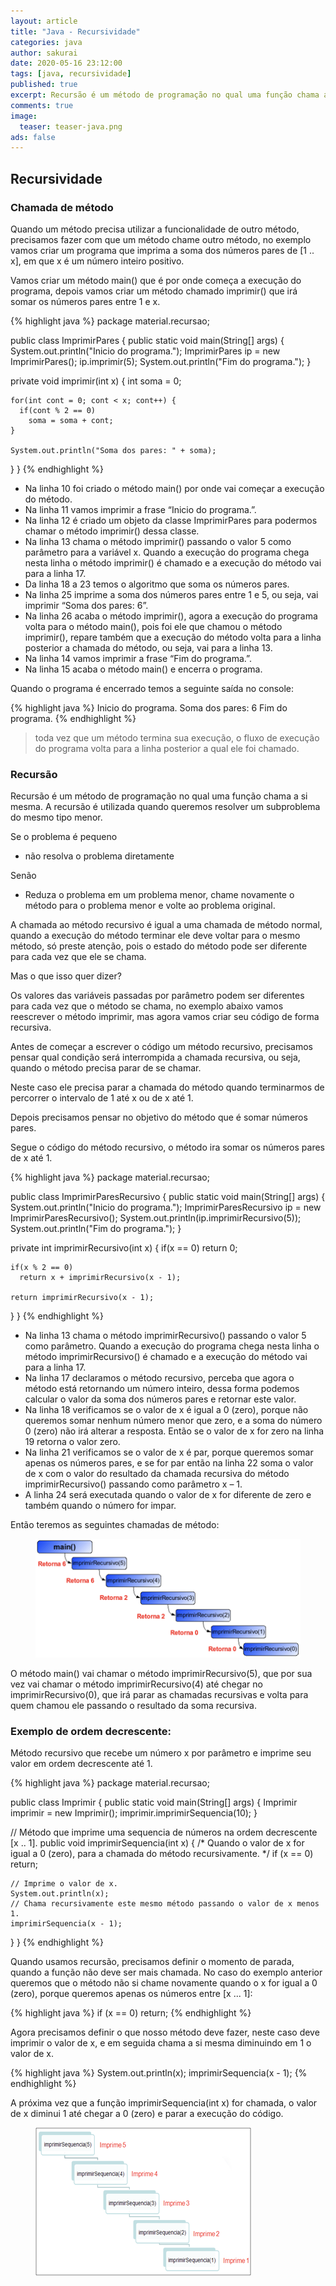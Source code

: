 ```yaml
---
layout: article
title: "Java - Recursividade"
categories: java
author: sakurai
date: 2020-05-16 23:12:00
tags: [java, recursividade]
published: true
excerpt: Recursão é um método de programação no qual uma função chama a si mesma. A recursão é utilizada quando queremos resolver um subproblema do mesmo tipo menor.
comments: true
image:
  teaser: teaser-java.png
ads: false
---
```


## Recursividade

### Chamada de método

Quando um método precisa utilizar a funcionalidade de outro método, precisamos fazer com que um método chame outro método, no exemplo vamos criar um programa que imprima a soma dos números pares de [1 .. x], em que x é um número inteiro positivo.

Vamos criar um método main() que é por onde começa a execução do programa, depois vamos criar um método chamado imprimir() que irá somar os números pares entre 1 e x.

{% highlight java %}
package material.recursao;

public class ImprimirPares {
  public static void main(String[] args) {
    System.out.println("Inicio do programa.");
    ImprimirPares ip = new ImprimirPares();
    ip.imprimir(5);
    System.out.println("Fim do programa.");
  }

  private void imprimir(int x) {
    int soma = 0;

    for(int cont = 0; cont < x; cont++) {
      if(cont % 2 == 0)
        soma = soma + cont;
    }

    System.out.println("Soma dos pares: " + soma);
  }
}
{% endhighlight %}

- Na linha 10 foi criado o método main() por onde vai começar a execução do método.
- Na linha 11 vamos imprimir a frase “Inicio do programa.”.
- Na linha 12 é criado um objeto da classe ImprimirPares para podermos chamar o método imprimir() dessa classe.
- Na linha 13 chama o método imprimir() passando o valor 5 como parâmetro para a variável x. Quando a execução do programa chega nesta linha o método imprimir() é chamado e a execução do método vai para a linha 17.
- Da linha 18 a 23 temos o algoritmo que soma os números pares.
- Na linha 25 imprime a soma dos números pares entre 1 e 5, ou seja, vai imprimir “Soma dos pares: 6”.
- Na linha 26 acaba o método imprimir(), agora a execução do programa volta para o método main(), pois foi ele que chamou o método imprimir(), repare também que a execução do método volta para a linha posterior a chamada do método, ou seja, vai para a linha 13.
- Na linha 14 vamos imprimir a frase “Fim do programa.”.
- Na linha 15 acaba o método main() e encerra o programa.

Quando o programa é encerrado temos a seguinte saída no console:

{% highlight java %}
Inicio do programa.
Soma dos pares: 6
Fim do programa.
{% endhighlight %}

> toda vez que um método termina sua execução, o fluxo de execução do programa volta para a linha posterior a qual ele foi chamado.
	
### Recursão

Recursão é um método de programação no qual uma função chama a si mesma. A recursão é utilizada quando queremos resolver um subproblema do mesmo tipo menor.

Se o problema é pequeno
- não resolva o problema diretamente

Senão
- Reduza o problema em um problema menor, chame novamente o método para o problema menor e volte ao problema original.

A chamada ao método recursivo é igual a uma chamada de método normal, quando a execução do método terminar ele deve voltar para o mesmo método, só preste atenção, pois o estado do método pode ser diferente para cada vez que ele se chama.
	
Mas o que isso quer dizer?

Os valores das variáveis passadas por parâmetro podem ser diferentes para cada vez que o método se chama, no exemplo abaixo vamos reescrever o método imprimir, mas agora vamos criar seu código de forma recursiva.

Antes de começar a escrever o código um método recursivo, precisamos pensar qual condição será interrompida a chamada recursiva, ou seja, quando o método precisa parar de se chamar.

Neste caso ele precisa parar a chamada do método quando terminarmos de percorrer o intervalo de 1 até x ou de x até 1.

Depois precisamos pensar no objetivo do método que é somar números pares.

Segue o código do método recursivo, o método ira somar os números pares de x até 1.

{% highlight java %}
package material.recursao;

public class ImprimirParesRecursivo {
  public static void main(String[] args) {
    System.out.println("Inicio do programa.");
    ImprimirParesRecursivo ip = new ImprimirParesRecursivo();
    System.out.println(ip.imprimirRecursivo(5));
    System.out.println("Fim do programa.");
  }

  private int imprimirRecursivo(int x) {
    if(x == 0)
      return 0;

    if(x % 2 == 0)
      return x + imprimirRecursivo(x - 1);

    return imprimirRecursivo(x - 1);
  }
}
{% endhighlight %}

- Na linha 13 chama o método imprimirRecursivo() passando o valor 5 como parâmetro. Quando a execução do programa chega nesta linha o método imprimirRecursivo() é chamado e a execução do método vai para a linha 17.
- Na linha 17 declaramos o método recursivo, perceba que agora o método está retornando um número inteiro, dessa forma podemos calcular o valor da soma dos números pares e retornar este valor.
- Na linha 18 verificamos se o valor de x é igual a 0 (zero), porque não queremos somar nenhum número menor que zero, e a soma do número 0 (zero) não irá alterar a resposta. Então se o valor de x for zero na linha 19 retorna o valor zero.
- Na linha 21 verificamos se o valor de x é par, porque queremos somar apenas os números pares, e se for par então na linha 22 soma o valor de x com o valor do resultado da chamada recursiva do método imprimirRecursivo() passando como parâmetro x – 1.
- A linha 24 será executada quando o valor de x for diferente de zero e também quando o número for impar.

Então teremos as seguintes chamadas de método:

<figure>
    <a href="/images/2020-05-16-java-recursao-01.png"><img src="/images/2020-05-16-java-recursao-01.png" alt="Chamadas de métodos recursivos para imprimir números pares."></a>
</figure>

O método main() vai chamar o método imprimirRecursivo(5), que por sua vez vai chamar o método imprimirRecursivo(4) até chegar no imprimirRecursivo(0), que irá parar as chamadas recursivas e volta para quem chamou ele passando o resultado da soma recursiva.

### Exemplo de ordem decrescente:

Método recursivo que recebe um número x por parâmetro e imprime seu valor em ordem decrescente até 1.

{% highlight java %}
package material.recursao;

public class Imprimir {
  public static void main(String[] args) {
    Imprimir imprimir = new Imprimir();
    imprimir.imprimirSequencia(10);
  }
    
  // Método que imprime uma sequencia de números na ordem decrescente [x .. 1].
  public void imprimirSequencia(int x) {
    /* Quando o valor de x for igual a 0 (zero), para a chamada do método
       recursivamente. */
    if (x == 0)
      return;

    // Imprime o valor de x.
    System.out.println(x);
    // Chama recursivamente este mesmo método passando o valor de x menos 1.
    imprimirSequencia(x - 1);
  }
}
{% endhighlight %}

Quando usamos recursão, precisamos definir o momento de parada, quando a função não deve ser mais chamada.
No caso do exemplo anterior queremos que o método não si chame novamente quando o x for igual a 0 (zero), porque queremos apenas os números entre [x ... 1]:

{% highlight java %}
if (x == 0)
  return;
{% endhighlight %}

Agora precisamos definir o que nosso método deve fazer, neste caso deve imprimir o valor de x, e em seguida chama a si mesma diminuindo em 1 o valor de x.

{% highlight java %}
System.out.println(x);
imprimirSequencia(x - 1);
{% endhighlight %}

A próxima vez que a função imprimirSequencia(int x) for chamada, o valor de x diminui 1 até chegar a 0 (zero) e parar a execução do código.

<figure>
    <a href="/images/2020-05-16-java-recursao-02.png"><img src="/images/2020-05-16-java-recursao-02.png" alt="Chamadas de métodos recursivos para imprimir números pares."></a>
</figure>